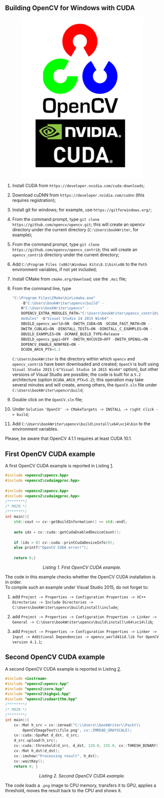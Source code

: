 ## Building OpenCV for Windows with CUDA

<p align="center">
  <img src="appendixA.png" width="400">
</p>

1.  Install CUDA from `https://developer.nvidia.com/cuda-downloads`;

2.  Download cuDNN from `https://developer.nvidia.com/cudnn` (this requires registration);

3.  Install git for windows; for example, use
    `https://gitforwindows.org/`;

4.  From the command prompt, type `git clone
    https://github.com/opencv/opencv.git`; this will create an opencv
    directory under the current directory (`C:\Users\bookWriter`, for
    example);

5.  From the command prompt, type `git clone
    https://github.com/opencv/opencv_contrib`; this will create an
    `opencv_contrib` directory under the current directory;

6.  Add `C:\Program Files (x86)\Windows Kits\8.1\bin\x86` to the `Path`
    environment variables, if not yet included;

7.  Install CMake from `cmake.org/download`; use the `.msi` file;

8.  From the command line, type
    
    ``` powershell
    "C:\Program Files\CMake\bin\cmake.exe"
        -B"C:\Users\bookWriter\opencv\build" -
        H"C:\Users\bookWriter\opencv" -
        DOPENCV_EXTRA_MODULES_PATH="C:\Users\bookWriter\opencv_contrib\
        modules" -G"Visual Studio 14 2015 Win64" -
        DBUILD_opencv_world=ON -DWITH_CUDA=ON -DCUDA_FAST_MATH=ON -
        DWITH_CUBLAS=ON -DINSTALL_TESTS=ON -DINSTALL_C_EXAMPLES=ON -
        DBUILD_EXAMPLES=ON -DCMAKE_BUILD_TYPE=Release -
        DBUILD_opencv_gapi=OFF -DWITH_NVCUVID=OFF -DWITH_OPENGL=ON -
        DOPENCV_ENABLE_NONFREE=ON -
        DCUDA_ARCH_PTX=5.2 
    ```
    
    `C:\Users\bookWriter` is the directory within which `opencv` and
    `opencv_contrib` have been downloaded and created; `OpenCV` is built
    using `Visual Studio 2015` (`-G"Visual Studio 14 2015 Win64"`
    option), but other versions of Visual Studio are possible; the code
    is built for a `5.2` architecture (option `DCUDA_ARCH_PTX=5.2`);
    this operation may take several minutes and will create, among
    others, the `OpenCV.sln` file under
    `C:\Users\bookWriter\opencv\build`;

9.  Double click on the `OpenCV.sln` file;

10. Under `Solution` `'OpenCV' -> CMakeTargets -> INSTALL -> right click
    -> build`;

11. Add `C:\Users\bookWriter\opencv\build\install\x64\vc14\bin` to the
    environment variables.

Please, be aware that OpenCV 4.1.1 requires at least CUDA 10.1.

## First OpenCV CUDA example

A first OpenCV CUDA example is reported in Listing [1](#firstExampleOpenCV).

``` c++
#include <opencv2\opencv.hpp>
#include <opencv2\cudaimgproc.hpp>

#include <opencv2\opencv.hpp>
#include <opencv2\cudaimgproc.hpp>
/********/
/* MAIN */
/********/
int main(){
    std::cout << cv::getBuildInformation() << std::endl;
    
    auto idx = cv::cuda::getCudaEnabledDeviceCount();
    
    if (idx > 0) cv::cuda::printCudaDeviceInfo(0);
    else printf("OpenCV CUDA error!");

    return 0;}
```
<p align="center" id="firstExampleOpenCV" >
     <em>Listing 1. First OpenCV CUDA example.</em>
</p>

The code in this example checks whether the OpenCV CUDA installation is in order.  
To compile such an example under Visual Studio 2015, do not forget to:

1.  add `Project -> Properties -> Configuration Properties -> VC++
    Directories -> Include Directories ->
    C:\Users\bookWriter\opencv\build\install\include`;

2.  add `Project -> Properties -> Configuration Properties -> Linker -> General -> C:\Users\bookWriter\opencv\build\install\x64\vc14\lib`;

3.  add `Project -> Properties -> Configuration Properties -> Linker -> Input -> Additional Dependencies -> opencv_world411d.lib for OpenCV version 4.1.1`;

## Second OpenCV CUDA example

A second OpenCV CUDA example is reported in Listing [2](#secondExampleOpenCV).  

``` c++
#include <iostream>
#include "opencv2\opencv.hpp"
#include "opencv2\core.hpp"
#include "opencv2\highgui.hpp"
#include "opencv2\cudaarithm.hpp"
/********/
/* MAIN */
/********/
int main(){
    cv::Mat h_src = cv::imread("C:\\Users\\bookWriter\\Packt\\
        OpenCVImageTest\\file.png", cv::IMREAD_GRAYSCALE);
    cv::cuda::GpuMat d_dst, d_src;
    d_src.upload(h_src);
    cv::cuda::threshold(d_src, d_dst, 128.0, 255.0, cv::THRESH_BINARY);
    cv::Mat h_dst(d_dst);
    cv::imshow("Processing result", h_dst);
    cv::waitKey();
    return 0; }
```
<p align="center" id="secondExampleOpenCV" >
     <em>Listing 2. Second OpenCV CUDA example.</em>
</p>

The code loads a `.png` image to CPU memory, transfers it to GPU, applies a threshold, moves the result back to the CPU and shows it.

